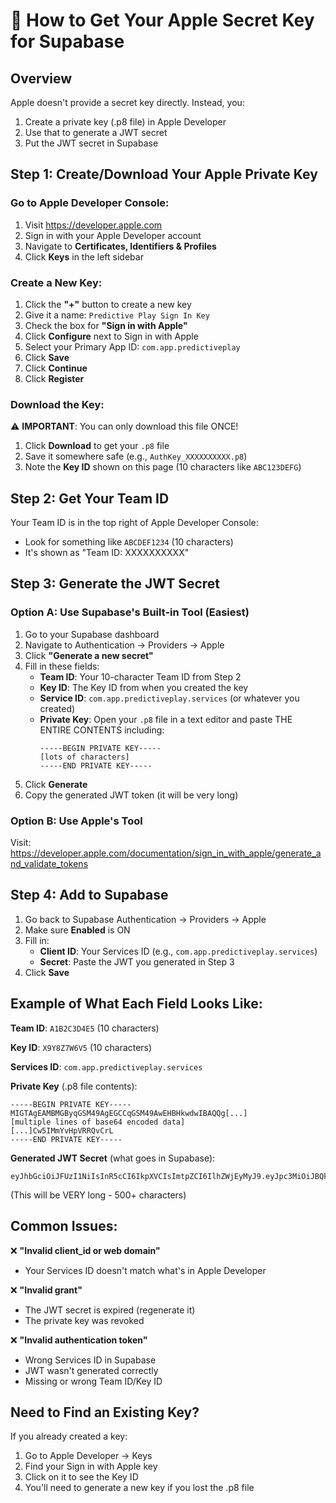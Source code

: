 # 🔑 How to Get Your Apple Secret Key for Supabase

## Overview
Apple doesn't provide a secret key directly. Instead, you:
1. Create a private key (.p8 file) in Apple Developer
2. Use that to generate a JWT secret
3. Put the JWT secret in Supabase

## Step 1: Create/Download Your Apple Private Key

### Go to Apple Developer Console:
1. Visit https://developer.apple.com
2. Sign in with your Apple Developer account
3. Navigate to **Certificates, Identifiers & Profiles**
4. Click **Keys** in the left sidebar

### Create a New Key:
1. Click the **"+"** button to create a new key
2. Give it a name: `Predictive Play Sign In Key`
3. Check the box for **"Sign in with Apple"**
4. Click **Configure** next to Sign in with Apple
5. Select your Primary App ID: `com.app.predictiveplay`
6. Click **Save**
7. Click **Continue**
8. Click **Register**

### Download the Key:
⚠️ **IMPORTANT**: You can only download this file ONCE!
1. Click **Download** to get your `.p8` file
2. Save it somewhere safe (e.g., `AuthKey_XXXXXXXXXX.p8`)
3. Note the **Key ID** shown on this page (10 characters like `ABC123DEFG`)

## Step 2: Get Your Team ID

Your Team ID is in the top right of Apple Developer Console:
- Look for something like `ABCDEF1234` (10 characters)
- It's shown as "Team ID: XXXXXXXXXX"

## Step 3: Generate the JWT Secret

### Option A: Use Supabase's Built-in Tool (Easiest)
1. Go to your Supabase dashboard
2. Navigate to Authentication → Providers → Apple
3. Click **"Generate a new secret"**
4. Fill in these fields:
   - **Team ID**: Your 10-character Team ID from Step 2
   - **Key ID**: The Key ID from when you created the key
   - **Service ID**: `com.app.predictiveplay.services` (or whatever you created)
   - **Private Key**: Open your `.p8` file in a text editor and paste THE ENTIRE CONTENTS including:
     ```
     -----BEGIN PRIVATE KEY-----
     [lots of characters]
     -----END PRIVATE KEY-----
     ```
5. Click **Generate**
6. Copy the generated JWT token (it will be very long)

### Option B: Use Apple's Tool
Visit: https://developer.apple.com/documentation/sign_in_with_apple/generate_and_validate_tokens

## Step 4: Add to Supabase

1. Go back to Supabase Authentication → Providers → Apple
2. Make sure **Enabled** is ON
3. Fill in:
   - **Client ID**: Your Services ID (e.g., `com.app.predictiveplay.services`)
   - **Secret**: Paste the JWT you generated in Step 3
4. Click **Save**

## Example of What Each Field Looks Like:

**Team ID**: `A1B2C3D4E5` (10 characters)

**Key ID**: `X9Y8Z7W6V5` (10 characters)

**Services ID**: `com.app.predictiveplay.services`

**Private Key** (.p8 file contents):
```
-----BEGIN PRIVATE KEY-----
MIGTAgEAMBMGByqGSM49AgEGCCqGSM49AwEHBHkwdwIBAQQg[...]
[multiple lines of base64 encoded data]
[...]Cw5IMmYvHpVRRQvCrL
-----END PRIVATE KEY-----
```

**Generated JWT Secret** (what goes in Supabase):
```
eyJhbGciOiJFUzI1NiIsInR5cCI6IkpXVCIsImtpZCI6IlhZWjEyMyJ9.eyJpc3MiOiJBQkNERUYxMjM0Iiwi[...]
```
(This will be VERY long - 500+ characters)

## Common Issues:

❌ **"Invalid client_id or web domain"**
- Your Services ID doesn't match what's in Apple Developer

❌ **"Invalid grant"**
- The JWT secret is expired (regenerate it)
- The private key was revoked

❌ **"Invalid authentication token"**
- Wrong Services ID in Supabase
- JWT wasn't generated correctly
- Missing or wrong Team ID/Key ID

## Need to Find an Existing Key?

If you already created a key:
1. Go to Apple Developer → Keys
2. Find your Sign in with Apple key
3. Click on it to see the Key ID
4. You'll need to generate a new key if you lost the .p8 file 